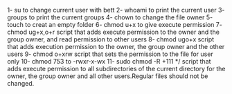 1- su to change current user with bett
2- whoami to print the current user
3- groups to print the current groups
4- chown to change the file owner 
5- touch to creat an empty folder
6- chmod u+x to give execute permission
7- chmod ug+x,o+r script that adds execute permission to the owner and the group owner, and read permission to other users
8- chmod ugo+x script that adds execution permission to the owner, the group owner and the other users
9- chmod o+xrw  script that sets the permission to the file for user only
10- chmod 753 to -rwxr-x-wx
11- sudo chmod -R +111 */ script that adds execute permission to all subdirectories of the current directory for the owner, the group owner and all other users.Regular files should not be changed.
